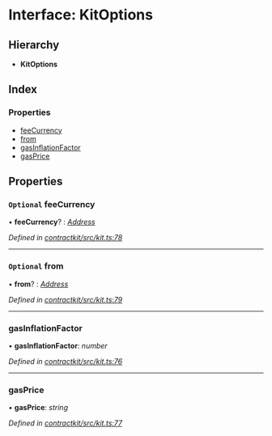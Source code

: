 # Interface: KitOptions

## Hierarchy

* **KitOptions**

## Index

### Properties

* [feeCurrency](_contractkit_src_kit_.kitoptions.md#optional-feecurrency)
* [from](_contractkit_src_kit_.kitoptions.md#optional-from)
* [gasInflationFactor](_contractkit_src_kit_.kitoptions.md#gasinflationfactor)
* [gasPrice](_contractkit_src_kit_.kitoptions.md#gasprice)

## Properties

### `Optional` feeCurrency

• **feeCurrency**? : *[Address](../modules/_contractkit_src_base_.md#address)*

*Defined in [contractkit/src/kit.ts:78](https://github.com/celo-org/celo-monorepo/blob/master/packages/contractkit/src/kit.ts#L78)*

___

### `Optional` from

• **from**? : *[Address](../modules/_contractkit_src_base_.md#address)*

*Defined in [contractkit/src/kit.ts:79](https://github.com/celo-org/celo-monorepo/blob/master/packages/contractkit/src/kit.ts#L79)*

___

###  gasInflationFactor

• **gasInflationFactor**: *number*

*Defined in [contractkit/src/kit.ts:76](https://github.com/celo-org/celo-monorepo/blob/master/packages/contractkit/src/kit.ts#L76)*

___

###  gasPrice

• **gasPrice**: *string*

*Defined in [contractkit/src/kit.ts:77](https://github.com/celo-org/celo-monorepo/blob/master/packages/contractkit/src/kit.ts#L77)*
